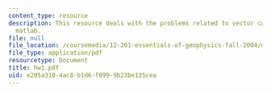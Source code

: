 ```yaml
---
content_type: resource
description: This resource deals with the problems related to vector calculus and
  matlab.
file: null
file_location: /coursemedia/12-201-essentials-of-geophysics-fall-2004/e205a3104ac8b1d6f0999b23be135cea_hw1.pdf
file_type: application/pdf
resourcetype: Document
title: hw1.pdf
uid: e205a310-4ac8-b1d6-f099-9b23be135cea
---
```

